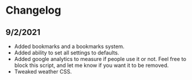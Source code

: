 # Changelog

## 9/2/2021

-   Added bookmarks and a bookmarks system.
-   Added ability to set all settings to defaults.
-   Added google analytics to measure if people use it or not. Feel free to block this script, and let me know if you want it to be removed.
-   Tweaked weather CSS.
